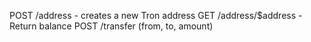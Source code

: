 POST /address - creates a new Tron address
GET /address/$address - Return balance
POST /transfer (from, to, amount)